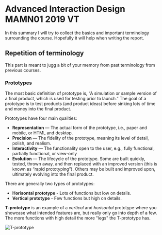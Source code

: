 # Advanced Interaction Design MAMN01 2019 VT
In this summary I will try to collect the basics and important terminology surrounding the course. Hopefully it will help when writing the report.

## Repetition of terminology
This part is meant to jugg a bit of your memory from past terminology from previous courses.

### Prototypes
The most basic definition of prototype is, “A simulation or sample version of a final product, which is used for testing prior to launch.” The goal of a prototype is to test products (and product ideas) before sinking lots of time and money into the final product.

Prototypes have four main qualities:
* **Representation** — The actual form of the prototype, i.e., paper and mobile, or HTML and desktop.
* **Precision** — The fidelity of the prototype, meaning its level of detail, polish, and realism.
* **Interactivity** — The functionality open to the user, e.g., fully functional, partially functional, or view-only
* **Evolution** — The lifecycle of the prototype. Some are built quickly, tested, thrown away, and then replaced with an improved version (this is known as “rapid prototyping”). Others may be built and improved upon, ultimately evolving into the final product.

There are generally two types of prototypes:
* **Horisontal prototype** - Lots of functions but low on details.
* **Vertical prototype** - Few functions but high on details.

**T-prototype** is an example of a *vertical* and *horisontal* prototype where you showcase what intended features are, but really only go into depth of a few. The more functions with high detail the more "legs" the T-prototype has.

![T-prototype][t-prototype]


[t-prototype]: http://grouplab.cpsc.ucalgary.ca/saul/681/1998/prototyping/proto.jpg "Map of T-prototype"
